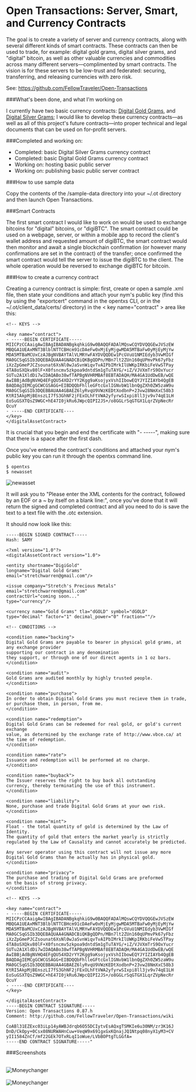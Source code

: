 Open Transactions: Server, Smart, and Currency Contracts
=============================================

The goal is to create a variety of server and currency contracts, along with several different kinds of smart contracts. These contracts can then be used to trade, for example: digital gold grams, digital silver grams, and 
"digital" bitcoin, as well as other valuable currencies and commodities across many different servers—complimented by smart contracts. The vision is for these servers to be low-trust and federated: securing, transferring, and releasing currencies with zero risk.

See: https://github.com/FellowTraveler/Open-Transactions

###What's been done, and what I'm working on

I currently have two basic currency contracts: <a href="https://github.com/stretch/OT-Contracts/blob/master/currency-contracts/digigold.xml">Digital Gold Grams</a>, and <a href="https://github.com/stretch/OT-Contracts/blob/master/currency-contracts/digisilver.xml">Digital Silver Grams</a>; I would like to develop these currency 
contracts—as well as all of this project's future contracts—into proper technical and legal documents 
that can be used on for-profit servers.

###Completed and working on:
* Completed: basic Digital Silver Grams currency contract
* Completed: basic Digital Gold Grams currency contract
* Working on: hosting basic public server
* Working on: publishing basic public server contract

###How to use sample data

Copy the contents of the /sample-data directory into your ~/.ot directory and then launch Open Transactions.

###Smart Contracts

The first smart contract I would like to work on would be used to exchange bitcoins for "digital" bitcoins, or "digiBTC". The smart contract could be used on a webpage, server, or within a mobile app to record the client's 
wallet address and requested amount of digiBTC, the smart contract would then monitor and await a single blockchain 
confirmation (or however many confirmations are set in the contract) of the transfer; once confirmed the smart contract 
would tell the server to issue the digiBTC to the client. The whole operation would be reversed to exchange digiBTC for 
bitcoin.

###How to create a currency contract

Creating a currency contract is simple: first, create or open a sample .xml file, then state your conditions and 
attach your nym's public key (find this by using the "exportcert" command in the opentxs CLI, or in the
~/.ot/client_data/certs/ directory) in the < key name="contract" > area like this:

    <!-- KEYS -->

    <key name="contract">
    - -----BEGIN CERTIFICATE-----
    MIICPzCCAaigAwIBAgIBADANBgkqhkiG9w0BAQQFADAlMQswCQYDVQQGEwJVSzEW
    MBQGA1UEAxMNT3BlblNTTCBHcm91cDAeFw0xMjEyMjgwMDA5MTBaFw0yMjEyMjYw
    MDA5MTBaMCUxCzAJBgNVBAYTAlVLMRYwFAYDVQQDEw1PcGVuU1NMIEdyb3VwMIGf
    MA0GCSqGSIb3DQEBAQUAA4GNADCBiQKBgQDPn/MBn7lt2ZUn160qUPmvPk67yFbz
    iXzZpGmePJCZsounat6XsNl0wJaSvnWiqvTvAIPbIMrkIlUWKpIRKbiFeVwSTPay
    4TA8oSXQkv80lF+X0fsncmv5zkpoa9dntdSm1gTuTAYG/+iZ/VJVXmTrS9OxYucr
    SUTu2A1XldDi7wIDAQABo38wfTAPBgNVHRMBAf8EBTADAQH/MA4GA1UdDwEB/wQE
    AwIBBjAdBgNVHQ4EFgQU54XD2rYY2Kgg9aKsojyxVshIIbowEQYJYIZIAYb4QgEB
    BAQDAgIEMCgGCWCGSAGG+EIBDQQbFhlleGFtcGxlIGNvbW1lbnQgZXh0ZW5zaW9u
    MA0GCSqGSIb3DQEBBAUAA4GBAEZ6lyRvqU9VWzKEDtXodbnP+23vw28NmXxC58b3
    KtRI5AkpMjBEnszLI7fS3GhNF2jFExOLhFtVWA2yfyrwSIxpi8ll3jv9v74qE1LH
    EoSuGSXTQsZ9WGC+hE47I0jkRu6JWpcQIPI2JS+/o8GGLrSqGTGX1LqrZVpNecRr
    QcuY
    - -----END CERTIFICATE----
    </key>
    </digitalAssetContract>

It is crucial that you begin and end the certificate with "- -----", making sure that there is a space after the 
first dash.

Once you've entered the contract's conditions and attached your nym's public key you can run it through the opentxs 
command line.

  	$ opentxs
	$ newasset

<img align="center" src="http://i47.tinypic.com/f2u2w1.png" alt="newasset" />

It will ask you to "Please enter the XML contents for the contract, followed by an EOF or a ~ by itself on a blank 
line:", once you've done that it will return the signed and completed contract and all you need to do is save the 
text to a text file with the .otc extension.

It should now look like this:

    -----BEGIN SIGNED CONTRACT-----
    Hash: SAMY

    <?xml version="1.0"?>
    <digitalAssetContract version="1.0">

    <entity shortname="DigiGold"
    longname="Digital Gold Grams" 
    email="stretchwarren@gmail.com"/>

    <issue company="Stretch's Precious Metals"
    email="stretchwarren@gmail.com"
    contractUrl="coming soon..."
    type="currency"/>

    <currency name="Gold Grams" tla="dGOLD" symbol="dGOLD"
    type="decimal" factor="1" decimal_power="0" fraction=""/>

    <!-- CONDITIONS -->

    <condition name="backing">
    Digital Gold Grams are payable to bearer in physical gold grams, at any exchange provider 
    supporting our contract in any denomination
    they support, or through one of our direct agents in 1 oz bars.
    </condition>

    <condition name="audit">
    Gold Grams are audited monthly by highly trusted people.
    </condition>

    <condition name="purchase">
    In order to obtain Digital Gold Grams you must recieve them in trade, or purchase them, in person, from me.
    </condition>

    <condition name="redemption">
    Digital Gold Grams can be redeemed for real gold, or gold's current exchange 
    value, as determined by the exchange rate of http://www.vbce.ca/ at the time of redemption.
    </condition>

    <condition name="rate">
    Issuance and redemption will be performed at no charge.
    </condition>

    <condition name="buyback">
    The Issuer reserves the right to buy back all outstanding
    currency, thereby terminating the use of this instrument.
    </condition>

    <condition name="liability">
    None, purchase and trade Digital Gold Grams at your own risk.
    </condition>

    <condition name="mint">
    Float - the total quantity of gold is determined by the Law of Identity.
    The quantity of gold that enters the market yearly is strictly
    regulated by the Law of Causality and cannot accurately be predicted.
    
    Any server operator using this contract will not issue any more
    Digital Gold Grams than he actually has in physical gold.
    </condition>

    <condition name="privacy">
    The purchase and trading of Digital Gold Grams are preformed
    on the basis of strong privacy.
    </condition>

    <!-- KEYS -->

    <key name="contract">
    - -----BEGIN CERTIFICATE-----
    MIICPzCCAaigAwIBAgIBADANBgkqhkiG9w0BAQQFADAlMQswCQYDVQQGEwJVSzEW
    MBQGA1UEAxMNT3BlblNTTCBHcm91cDAeFw0xMjEyMjgwMDA5MTBaFw0yMjEyMjYw
    MDA5MTBaMCUxCzAJBgNVBAYTAlVLMRYwFAYDVQQDEw1PcGVuU1NMIEdyb3VwMIGf
    MA0GCSqGSIb3DQEBAQUAA4GNADCBiQKBgQDPn/MBn7lt2ZUn160qUPmvPk67yFbz
    iXzZpGmePJCZsounat6XsNl0wJaSvnWiqvTvAIPbIMrkIlUWKpIRKbiFeVwSTPay
    4TA8oSXQkv80lF+X0fsncmv5zkpoa9dntdSm1gTuTAYG/+iZ/VJVXmTrS9OxYucr
    SUTu2A1XldDi7wIDAQABo38wfTAPBgNVHRMBAf8EBTADAQH/MA4GA1UdDwEB/wQE
    AwIBBjAdBgNVHQ4EFgQU54XD2rYY2Kgg9aKsojyxVshIIbowEQYJYIZIAYb4QgEB
    BAQDAgIEMCgGCWCGSAGG+EIBDQQbFhlleGFtcGxlIGNvbW1lbnQgZXh0ZW5zaW9u
    MA0GCSqGSIb3DQEBBAUAA4GBAEZ6lyRvqU9VWzKEDtXodbnP+23vw28NmXxC58b3
    KtRI5AkpMjBEnszLI7fS3GhNF2jFExOLhFtVWA2yfyrwSIxpi8ll3jv9v74qE1LH
    EoSuGSXTQsZ9WGC+hE47I0jkRu6JWpcQIPI2JS+/o8GGLrSqGTGX1LqrZVpNecRr
    QcuY
    - -----END CERTIFICATE----
    </key>

    </digitalAssetContract>
    -----BEGIN CONTRACT SIGNATURE-----
    Version: Open Transactions 0.87.h
    Comment: http://github.com/FellowTraveler/Open-Transactions/wiki

    CoABl31EZExc03iLp14yAWBJdrqb6O55DCIytvEsAQxgTSMKIe6u30NM/zr3K16J
    DnD/CkOpy+0Csx08NURWAHnCuw+VeqW9x691gxGxKQnajJQ1Ntpq08nyX1yM3+CV
    yII1584ZnCf/mf22GEk7OTxRLqI1oWue/LVbBOPtgTLGGfA=
    -----END CONTRACT SIGNATURE-----"
    
###Screenshots

<br>
<img align="center" src="http://i49.tinypic.com/161fiq9.png" alt="Moneychanger" />
<br>
<br>
<img align="center" src="http://i49.tinypic.com/14vmoee.png" alt="Moneychanger" />


